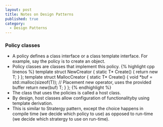 ```yaml
---
layout: post
title: Notes on Design Patterns
published: true
category:
  - Design Patterns
---
```


### Policy classes
* A policy defines a class interface or a class template interface. For example, say the policy is to create an object.
* Policy classes are classes that implement this policy.
{% highlight cpp linenos %}
    template<class T>
    struct NewCreator
    {
        static T* Create()
        {
            return new T;
        }
    };
    template<class T>
    struct MallocCreator
    {
        static T* Create()
        {
            void *buf = std::malloc(sizeof(T));
            // Placement new operator, uses the provided buffer
            return new(buf) T; 
        }
    };
{% endhighlight %}
* The class that uses the policies is called a host class.
* By design, host classes allow configuration of functionalityby using template derivation.
* This is similar to Stratergy pattern, except the choice happens in compile time (we decide which policy to use) as opposed to run-time (we decide which stratergy to use on run-time).